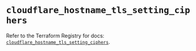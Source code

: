 # `cloudflare_hostname_tls_setting_ciphers`

Refer to the Terraform Registry for docs: [`cloudflare_hostname_tls_setting_ciphers`](https://registry.terraform.io/providers/cloudflare/cloudflare/4.46.0/docs/resources/hostname_tls_setting_ciphers).
